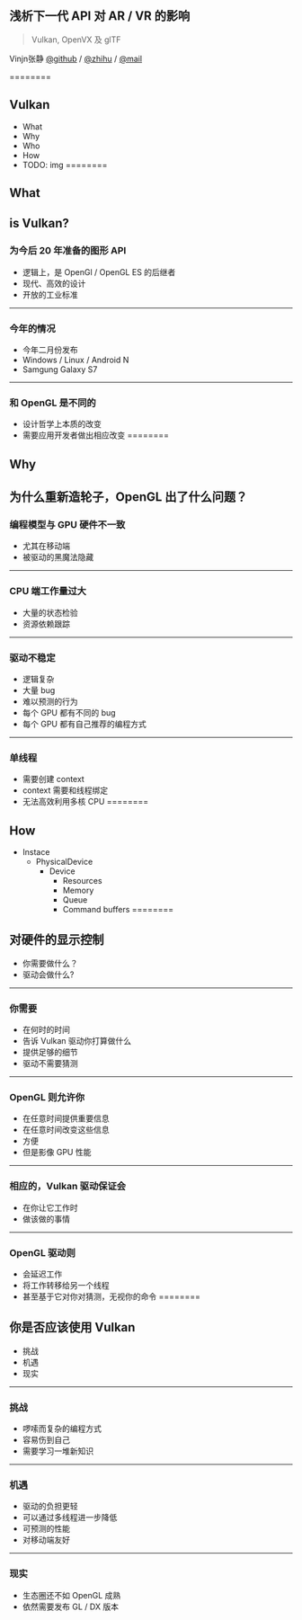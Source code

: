 ## 浅析下一代 API 对 AR / VR 的影响
> Vulkan, OpenVX 及 glTF

Vinjn张静 [@github](https://github.com/vinjn) / [@zhihu](https://www.zhihu.com/people/vinjn) / [@mail](mailto:vinjn.z@gmail.com)

========
## Vulkan
* What
* Why
* Who
* How
* TODO: img
========
## What
is Vulkan?
----
### 为今后 20 年准备的图形 API
* 逻辑上，是 OpenGl / OpenGL ES 的后继者
* 现代、高效的设计
* 开放的工业标准
----
### 今年的情况
* 今年二月份发布
* Windows / Linux / Android N
* Samgung Galaxy S7
----
### 和 OpenGL 是不同的
* 设计哲学上本质的改变
* 需要应用开发者做出相应改变
========
## Why
为什么重新造轮子，OpenGL 出了什么问题？
----
### 编程模型与 GPU 硬件不一致
* 尤其在移动端
* 被驱动的黑魔法隐藏
----
### CPU 端工作量过大
* 大量的状态检验
* 资源依赖跟踪
----
### 驱动不稳定
* 逻辑复杂
* 大量 bug
* 难以预测的行为
* 每个 GPU 都有不同的 bug
* 每个 GPU 都有自己推荐的编程方式
----
### 单线程
* 需要创建 context
* context 需要和线程绑定
* 无法高效利用多核 CPU
========
## How
* Instace
    * PhysicalDevice
        * Device
            * Resources
            * Memory
            * Queue
            * Command buffers
========
## 对硬件的显示控制
* 你需要做什么？
* 驱动会做什么?
----
### 你需要
* 在何时的时间
* 告诉 Vulkan 驱动你打算做什么
* 提供足够的细节
* 驱动不需要猜测
----
### OpenGL 则允许你
* 在任意时间提供重要信息
* 在任意时间改变这些信息
* 方便
* 但是影像 GPU 性能
----
### 相应的，Vulkan 驱动保证会
* 在你让它工作时
* 做该做的事情
----
### OpenGL 驱动则
* 会延迟工作
* 将工作转移给另一个线程
* 甚至基于它对你对猜测，无视你的命令
========
## 你是否应该使用 Vulkan
* 挑战
* 机遇
* 现实
----
### 挑战
* 啰嗦而复杂的编程方式
* 容易伤到自己
* 需要学习一堆新知识
----
### 机遇
* 驱动的负担更轻
* 可以通过多线程进一步降低
* 可预测的性能
* 对移动端友好
----
### 现实
* 生态圈还不如 OpenGL 成熟
* 依然需要发布 GL / DX 版本

